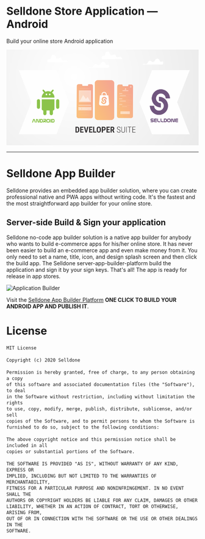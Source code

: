 # Selldone Store Application — Android

Build your online store Android application

![Selldone Android Store](/readme/github-android-store-small.png)


---
# Selldone App Builder

Selldone provides an embedded app builder solution, where you can create professional native and PWA apps without writing code. It's the fastest and the most straightforward app builder for your online store.

## Server-side Build & Sign your application
Selldone no-code app builder solution is a native app builder for anybody who wants to build e-commerce apps for his/her online store. It has never been easier to build an e-commerce app and even make money from it.
You only need to set a name, title, icon, and design splash screen and then click the build app. The Selldone server-app-builder-platform build the application and sign it by your sign keys. That's all! The app is ready for release in app stores.

![Application Builder](https://selldone.com/app/img/app-builder-build-sign.5bc9a1ac.svg)

Visit the [Selldone App Builder Platform](https://selldone.com/app-builder) **ONE CLICK TO BUILD YOUR ANDROID APP AND PUBLISH IT**.




# License

    MIT License

    Copyright (c) 2020 Selldone

    Permission is hereby granted, free of charge, to any person obtaining a copy
    of this software and associated documentation files (the "Software"), to deal
    in the Software without restriction, including without limitation the rights
    to use, copy, modify, merge, publish, distribute, sublicense, and/or sell
    copies of the Software, and to permit persons to whom the Software is
    furnished to do so, subject to the following conditions:

    The above copyright notice and this permission notice shall be included in all
    copies or substantial portions of the Software.

    THE SOFTWARE IS PROVIDED "AS IS", WITHOUT WARRANTY OF ANY KIND, EXPRESS OR
    IMPLIED, INCLUDING BUT NOT LIMITED TO THE WARRANTIES OF MERCHANTABILITY,
    FITNESS FOR A PARTICULAR PURPOSE AND NONINFRINGEMENT. IN NO EVENT SHALL THE
    AUTHORS OR COPYRIGHT HOLDERS BE LIABLE FOR ANY CLAIM, DAMAGES OR OTHER
    LIABILITY, WHETHER IN AN ACTION OF CONTRACT, TORT OR OTHERWISE, ARISING FROM,
    OUT OF OR IN CONNECTION WITH THE SOFTWARE OR THE USE OR OTHER DEALINGS IN THE
    SOFTWARE.
